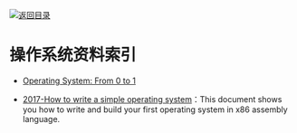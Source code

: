 [![返回目录](https://parg.co/UGo)](https://parg.co/b4z) 
 


 


 


 



# 操作系统资料索引



- [Operating System: From 0 to 1](https://github.com/tuhdo/os01)




- [2017-How to write a simple operating system](http://mikeos.sourceforge.net/write-your-own-os.html)：This document shows you how to write and build your first operating system in x86 assembly language.